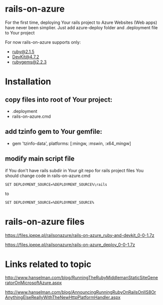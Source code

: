 # rails-on-azure
For the first time, deploying Your rails project to Azure Websites (Web apps) have never been simplier.
Just add azure-deploy folder and .deployment file to Your project

For now rails-on-azure supports only:
- ruby@2.1.5
- DevKit@4.7.2
- rubygems@2.2.3

# Installation
## copy files into root of Your project:
 - .deployment
 - rails-on-azure.cmd

## add tzinfo gem to Your gemfile:
 - gem 'tzinfo-data', platforms: [:mingw, :mswin, :x64_mingw]

## modify main script file
 if You don't have rails subdir in Your git repo for rails project files You should change code in rails-on-azure.cmd

    SET DEPLOYMENT_SOURCE=%DEPLOYMENT_SOURCE%\rails

 to

    SET DEPLOYMENT_SOURCE=%DEPLOYMENT_SOURCE%


# rails-on-azure files

 https://files.ipepe.pl/railsonazure/rails-on-azure_ruby-and-devkit_0-0-1.7z

 https://files.ipepe.pl/railsonazure/rails-on-azure_deploy_0-0-1.7z

# Links related to topic

 http://www.hanselman.com/blog/RunningTheRubyMiddlemanStaticSiteGeneratorOnMicrosoftAzure.aspx

 http://www.hanselman.com/blog/AnnouncingRunningRubyOnRailsOnIIS8OrAnythingElseReallyWithTheNewHttpPlatformHandler.aspx
